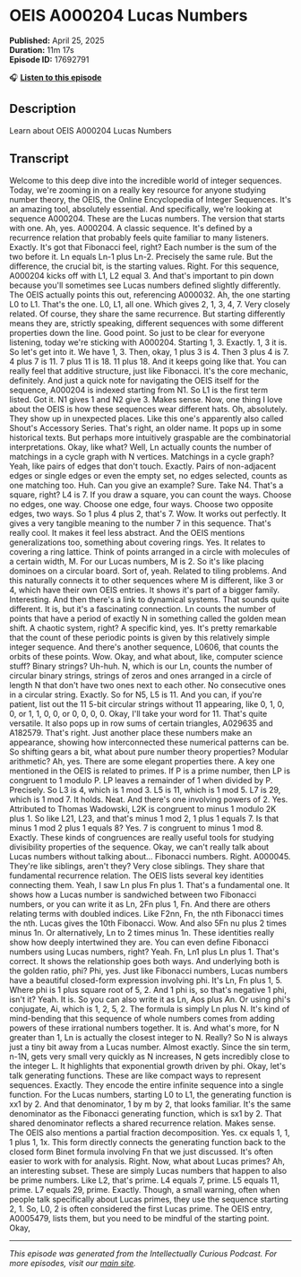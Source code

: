 # OEIS  A000204 Lucas Numbers

**Published:** April 25, 2025  
**Duration:** 11m 17s  
**Episode ID:** 17692791

🎧 **[Listen to this episode](https://intellectuallycurious.buzzsprout.com/2529712/episodes/17692791-oeis--a000204-lucas-numbers)**

## Description

Learn about OEIS  A000204 Lucas Numbers

## Transcript

Welcome to this deep dive into the incredible world of integer sequences. Today, we're zooming in on a really key resource for anyone studying number theory, the OEIS, the Online Encyclopedia of Integer Sequences. It's an amazing tool, absolutely essential. And specifically, we're looking at sequence A000204. These are the Lucas numbers. The version that starts with one. Ah, yes. A000204. A classic sequence. It's defined by a recurrence relation that probably feels quite familiar to many listeners. Exactly. It's got that Fibonacci feel, right? Each number is the sum of the two before it. Ln equals Ln-1 plus Ln-2. Precisely the same rule. But the difference, the crucial bit, is the starting values. Right. For this sequence, A000204 kicks off with L1, L2 equal 3. And that's important to pin down because you'll sometimes see Lucas numbers defined slightly differently. The OEIS actually points this out, referencing A000032. Ah, the one starting L0 to L1. That's the one. L0, L1, all one. Which gives 2, 1, 3, 4, 7. Very closely related. Of course, they share the same recurrence. But starting differently means they are, strictly speaking, different sequences with some different properties down the line. Good point. So just to be clear for everyone listening, today we're sticking with A000204. Starting 1, 3. Exactly. 1, 3 it is. So let's get into it. We have 1, 3. Then, okay, 1 plus 3 is 4. Then 3 plus 4 is 7. 4 plus 7 is 11. 7 plus 11 is 18. 11 plus 18. And it keeps going like that. You can really feel that additive structure, just like Fibonacci. It's the core mechanic, definitely. And just a quick note for navigating the OEIS itself for the sequence, A000204 is indexed starting from N1. So L1 is the first term listed. Got it. N1 gives 1 and N2 give 3. Makes sense. Now, one thing I love about the OEIS is how these sequences wear different hats. Oh, absolutely. They show up in unexpected places. Like this one's apparently also called Shout's Accessory Series. That's right, an older name. It pops up in some historical texts. But perhaps more intuitively graspable are the combinatorial interpretations. Okay, like what? Well, Ln actually counts the number of matchings in a cycle graph with N vertices. Matchings in a cycle graph? Yeah, like pairs of edges that don't touch. Exactly. Pairs of non-adjacent edges or single edges or even the empty set, no edges selected, counts as one matching too. Huh. Can you give an example? Sure. Take N4. That's a square, right? L4 is 7. If you draw a square, you can count the ways. Choose no edges, one way. Choose one edge, four ways. Choose two opposite edges, two ways. So 1 plus 4 plus 2, that's 7. Wow. It works out perfectly. It gives a very tangible meaning to the number 7 in this sequence. That's really cool. It makes it feel less abstract. And the OEIS mentions generalizations too, something about covering rings. Yes. It relates to covering a ring lattice. Think of points arranged in a circle with molecules of a certain width, M. For our Lucas numbers, M is 2. So it's like placing dominoes on a circular board. Sort of, yeah. Related to tiling problems. And this naturally connects it to other sequences where M is different, like 3 or 4, which have their own OEIS entries. It shows it's part of a bigger family. Interesting. And then there's a link to dynamical systems. That sounds quite different. It is, but it's a fascinating connection. Ln counts the number of points that have a period of exactly N in something called the golden mean shift. A chaotic system, right? A specific kind, yes. It's pretty remarkable that the count of these periodic points is given by this relatively simple integer sequence. And there's another sequence, L0606, that counts the orbits of these points. Wow. Okay, and what about, like, computer science stuff? Binary strings? Uh-huh. N, which is our Ln, counts the number of circular binary strings, strings of zeros and ones arranged in a circle of length N that don't have two ones next to each other. No consecutive ones in a circular string. Exactly. So for N5, L5 is 11. And you can, if you're patient, list out the 11 5-bit circular strings without 11 appearing, like 0, 1, 0, 0, or 1, 1, 0, 0, or 0, 0, 0, 0. Okay, I'll take your word for 11. That's quite versatile. It also pops up in row sums of certain triangles, A029635 and A182579. That's right. Just another place these numbers make an appearance, showing how interconnected these numerical patterns can be. So shifting gears a bit, what about pure number theory properties? Modular arithmetic? Ah, yes. There are some elegant properties there. A key one mentioned in the OEIS is related to primes. If P is a prime number, then LP is congruent to 1 modulo P. LP leaves a remainder of 1 when divided by P. Precisely. So L3 is 4, which is 1 mod 3. L5 is 11, which is 1 mod 5. L7 is 29, which is 1 mod 7. It holds. Neat. And there's one involving powers of 2. Yes. Attributed to Thomas Wadowski, L2K is congruent to minus 1 modulo 2K plus 1. So like L21, L23, and that's minus 1 mod 2, 1 plus 1 equals 7. Is that minus 1 mod 2 plus 1 equals 8? Yes. 7 is congruent to minus 1 mod 8. Exactly. These kinds of congruences are really useful tools for studying divisibility properties of the sequence. Okay, we can't really talk about Lucas numbers without talking about... Fibonacci numbers. Right. A000045. They're like siblings, aren't they? Very close siblings. They share that fundamental recurrence relation. The OEIS lists several key identities connecting them. Yeah, I saw Ln plus Fn plus 1. That's a fundamental one. It shows how a Lucas number is sandwiched between two Fibonacci numbers, or you can write it as Ln, 2Fn plus 1, Fn. And there are others relating terms with doubled indices. Like F2nn, Fn, the nth Fibonacci times the nth. Lucas gives the 10th Fibonacci. Wow. And also 5Fn nu plus 2 times minus 1n. Or alternatively, Ln to 2 times minus 1n. These identities really show how deeply intertwined they are. You can even define Fibonacci numbers using Lucas numbers, right? Yeah. Fn, Ln1 plus Ln plus 1. That's correct. It shows the relationship goes both ways. And underlying both is the golden ratio, phi? Phi, yes. Just like Fibonacci numbers, Lucas numbers have a beautiful closed-form expression involving phi. It's Ln, Fn plus 1, 5. Where phi is 1 plus square root of 5, 2. And 1 phi is, so that's negative 1 phi, isn't it? Yeah. It is. So you can also write it as Ln, Aos plus An. Or using phi's conjugate, Ai, which is 1, 2, 5, 2. The formula is simply Ln plus N. It's kind of mind-bending that this sequence of whole numbers comes from adding powers of these irrational numbers together. It is. And what's more, for N greater than 1, Ln is actually the closest integer to N. Really? So N is always just a tiny bit away from a Lucas number. Almost exactly. Since the sin term, n-1N, gets very small very quickly as N increases, N gets incredibly close to the integer L. It highlights that exponential growth driven by phi. Okay, let's talk generating functions. These are like compact ways to represent sequences. Exactly. They encode the entire infinite sequence into a single function. For the Lucas numbers, starting L0 to L1, the generating function is xx1 by 2. And that denominator, 1 by m by 2, that looks familiar. It's the same denominator as the Fibonacci generating function, which is sx1 by 2. That shared denominator reflects a shared recurrence relation. Makes sense. The OEIS also mentions a partial fraction decomposition. Yes. cx equals 1, 1, 1 plus 1, 1x. This form directly connects the generating function back to the closed form Binet formula involving Fn that we just discussed. It's often easier to work with for analysis. Right. Now, what about Lucas primes? Ah, an interesting subset. These are simply Lucas numbers that happen to also be prime numbers. Like L2, that's prime. L4 equals 7, prime. L5 equals 11, prime. L7 equals 29, prime. Exactly. Though, a small warning, often when people talk specifically about Lucas primes, they use the sequence starting 2, 1. So, L0, 2 is often considered the first Lucas prime. The OEIS entry, A0005479, lists them, but you need to be mindful of the starting point. Okay,

---
*This episode was generated from the Intellectually Curious Podcast. For more episodes, visit our [main site](https://intellectuallycurious.buzzsprout.com).*
